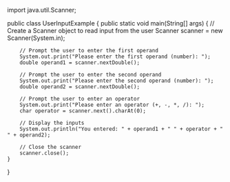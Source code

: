 import java.util.Scanner;

public class UserInputExample {
    public static void main(String[] args) {
        // Create a Scanner object to read input from the user
        Scanner scanner = new Scanner(System.in);

        // Prompt the user to enter the first operand
        System.out.print("Please enter the first operand (number): ");
        double operand1 = scanner.nextDouble();

        // Prompt the user to enter the second operand
        System.out.print("Please enter the second operand (number): ");
        double operand2 = scanner.nextDouble();

        // Prompt the user to enter an operator
        System.out.print("Please enter an operator (+, -, *, /): ");
        char operator = scanner.next().charAt(0);

        // Display the inputs
        System.out.println("You entered: " + operand1 + " " + operator + " " + operand2);

        // Close the scanner
        scanner.close();
    }
}
